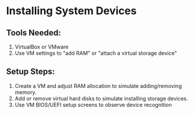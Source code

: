 # Installing System Devices

## Tools Needed:
1. VirtualBox or VMware
2. Use VM settings to "add RAM" or "attach a virtual storage device"

## Setup Steps:
1. Create a VM and adjust RAM allocation to simulate adding/removing memory.
2. Add or remove virtual hard disks to simulate installing storage devices.
3. Use VM BIOS/UEFI setup screens to observe device recognition
